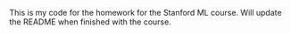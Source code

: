 This is my code for the homework for the Stanford ML course. Will update the README when finished with the course.
